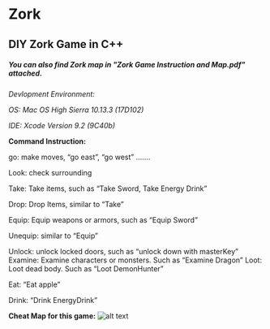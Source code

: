 # Zork
## DIY Zork Game in C++

##### You can also find Zork map in "Zork Game Instruction and Map.pdf" attached.

*Devlopment Environment:*

*OS: Mac OS High Sierra 10.13.3 (17D102)*

*IDE: Xcode Version 9.2 (9C40b)*




**Command Instruction:**

go: make moves, “go east”, “go west” .......

Look: check surrounding

Take: Take items, such as “Take Sword, Take Energy Drink”

Drop: Drop Items, similar to “Take”

Equip: Equip weapons or armors, such as “Equip Sword”

Unequip: similar to “Equip”

Unlock: unlock locked doors, such as “unlock down with masterKey” Examine: Examine characters or monsters. Such as “Examine Dragon” Loot: Loot dead body. Such as “Loot DemonHunter”

Eat: “Eat apple”

Drink: “Drink EnergyDrink”

**Cheat Map for this game:**
![alt text](http://url/to/img.png)
